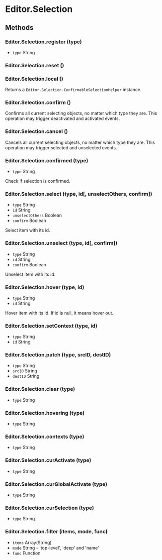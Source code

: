 # Editor.Selection

## Methods

### Editor.Selection.register (type)

  - `type` String

### Editor.Selection.reset ()

### Editor.Selection.local ()

Returns a `Editor.Selection.ConfirmableSelectionHelper` instance. 

### Editor.Selection.confirm ()

Confirms all current selecting objects, no matter which type they are.
This operation may trigger deactivated and activated events.

### Editor.Selection.cancel ()

Cancels all current selecting objects, no matter which type they are.
This operation may trigger selected and unselected events.

### Editor.Selection.confirmed (type)

  - `type` String

Check if selection is confirmed.

### Editor.Selection.select (type, id[, unselectOthers, confirm])

  - `type` String
  - `id` String
  - `unselectOthers` Boolean
  - `confirm` Boolean

Select item with its id.

### Editor.Selection.unselect (type, id[, confirm])

  - `type` String
  - `id` String
  - `confirm` Boolean

Unselect item with its id.

### Editor.Selection.hover (type, id)

  - `type` String
  - `id` String

Hover item with its id. If id is null, it means hover out.

### Editor.Selection.setContext (type, id)

  - `type` String
  - `id` String

### Editor.Selection.patch (type, srcID, destID)

  - `type` String
  - `srcID` String
  - `destID` String

### Editor.Selection.clear (type)

  - `type` String

### Editor.Selection.hovering (type)

  - `type` String

### Editor.Selection.contexts (type)

  - `type` String

### Editor.Selection.curActivate (type)

  - `type` String

### Editor.Selection.curGlobalActivate (type)

  - `type` String

### Editor.Selection.curSelection (type)

  - `type` String

### Editor.Selection.filter (items, mode, func)

  - `items` Array(String)
  - `mode` String - 'top-level', 'deep' and 'name'
  - `func` Function
